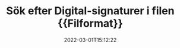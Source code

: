 ---
############################# Static ############################
layout: "auto-gen-signature"
date: 2022-03-01T15:12:22
draft: false
operation: Search
signaturetype: Digital
fileformat: Dot
productName: .NET
lang: sv
productCode: net
otherformats: pdf doc docx docm dot dotx odt ott xls xlsx xlsm xlsb ods ots xltx xltm pptx pptm
breadcrumb: Search Digital signatures at Dot with C#

############################# Head ############################
head_title: "Sök efter Digital-signaturer i filen {{Filformat}} i C#"
head_description: "Använd .NET för att söka efter Digital-signaturer i Dot-filer med några rader kod."

############################# Header ############################
title: "Sök efter Digital-signaturer i filen {{Filformat}}"
description: "Inbyggt API för .NET gör det möjligt att söka efter Digital-signaturer i redan signerade Dot-filer. Utför avancerad e-signatursökning i dina {{Filformat}}-dokument med några rader kod."
bg_image: "https://cms.admin.containerize.com/templates/aspose/App_Themes/V3/images/bg/header1.png"
bg_overlay: false
button:
    enable: true

############################# SubMenu ############################
submenu:
    enable: true

    left:
        img_alt: "GroupDocs.Signature for .NET"
        image: "https://cms.admin.containerize.com/templates/groupdocs/images/product-logos/90x90-noborder/groupdocsature-net.png"
        product: "GroupDocs.Signature"
        platform: ".NET"



############################# About ############################
about:
    enable: true
    title: "Om GroupDocs.Signature for .NET API"
    content: |
        [GroupDocs.Signature for .NET](https://products.groupdocs.com/signature/net/) tillhandahåller .NET API för att bearbeta dokument med olika signaturtyper som texter, bilder, digitala certifikat, streckkoder, QR-koder, stämplar eller metadata. Användare kan lägga till, ta bort, uppdatera, verifiera eller söka efter elektroniska signaturer i PDF-filer, MS Word-dokument, MS Excel-arbetsböcker, MS PowerPoint-presentationer, Adobe Photoshop-filer och olika bildformat, med ytterligare stöd för att anpassa signaturegenskaper efter behov.
    

############################# Steps ############################
steps:
    enable: true
    title_left: "Hur man söker efter Digital-signaturer i {{Filformat}}"
    content_left: |
        [GroupDocs.Signature for .NET](https://products.groupdocs.com/signature/net/) gör det enklare för .NET-utvecklare att söka efter Digital-signaturer i Dot-filer från sina applikationer genom att implementera några enkla steg.
        
        * Skapa en ny instans av Signature-klassen och skicka källdokumentsökvägen som en konstruktorparameter.
        * Instantiera SearchOptions-objektet enligt dina krav och ange sökalternativ.
        * Anrop sökmetoden för Signature-klassinstansen och skicka SearchOptions till den.
        * Bearbeta sökresultaten efter dina krav.

    title_right: "Systemkrav"
    content_right: |
        GroupDocs.Signature for .NET stöds på alla större plattformar och operativsystem. Innan du kör koden nedan, se till att du har följande förutsättningar installerade på ditt system.

        * Operativsystem: Microsoft Windows, Linux, MacOS
        * Utvecklingsmiljöer: Microsoft Visual Studio, Xamarin, MonoDevelop
        * Frameworks: .NET Framework, .NET Standard, .NET Core, Mono
        * Ladda ner den senaste versionen av GroupDocs.Signature for .NET från [Nuget](https://www.nuget.org/packages/groupdocs.signature)
         
    code: |
        ```csharp    
                
        // Set up input Dot file
        string filePath = "input.dot";

        // Instantiate Signature for input file
        using (GroupDocs.Signature.Signature signature = new GroupDocs.Signature.Signature(filePath))
        {
                //Create search options
                DigitalSearchOptions options = new DigitalSearchOptions()
                {
                    // specify special search criteria
                    Comments = "Approved",
                    // specify date range period of signature
                    SignDateTimeFrom = new DateTime(year: 2020, month: 01, day: 01),
                    SignDateTimeTo = new DateTime(year: 2020, month: 12, day: 31)
                };

                // search for Digital signatures in Dot document
                List<DigitalSignature> signatures = signature.Search<DigitalSignature>(options);

                // process signatures which were found                
                foreach (DigitalSignature item in signatures)
                {
                    //...
                }
        }

        ```

############################# Demos ############################
demos:
    enable: true
    title: "Sök efter Digital elektroniska signaturer Live Demo"
    content: |
       Sök i dokumentet efter olika elektroniska signaturer till Dot-filer just nu genom att besöka webbplatsen [GroupDocs.Signature App](https://products.groupdocs.app/signature/family).

        
############################# More Formats ############################
more_formats:
    enable: true
    title: "Sök efter andra Digital-signaturer med C#"
    content: |
        "Sök efter elektroniska signaturer i olika dokument. Hitta signaturer från ett av de populära filformaten som visas nedan."
    format: 
           
       
back_to_top:
    enable: true
---